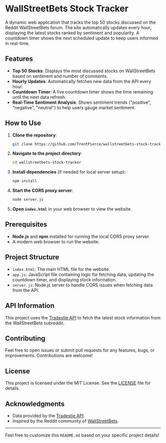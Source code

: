 # WallStreetBets Stock Tracker

A dynamic web application that tracks the top 50 stocks discussed on the Reddit WallStreetBets forum. The site automatically updates every hour, displaying the latest stocks ranked by sentiment and popularity. A countdown timer shows the next scheduled update to keep users informed in real-time.

## Features

- **Top 50 Stocks**: Displays the most discussed stocks on WallStreetBets based on sentiment and number of comments.
- **Hourly Updates**: Automatically fetches new data from the API every hour.
- **Countdown Timer**: A live countdown timer shows the time remaining until the next data refresh.
- **Real-Time Sentiment Analysis**: Shows sentiment trends ("positive", "negative", "neutral") to help users gauge market sentiment.

## How to Use

1. **Clone the repository**:
    ```bash
    git clone https://github.com/TrentPierce/wallstreetbets-stock-tracker.git
    ```

2. **Navigate to the project directory**:
    ```bash
    cd wallstreetbets-stock-tracker
    ```

3. **Install dependencies** (if needed for local server setup):
    ```bash
    npm install
    ```

4. **Start the CORS proxy server**:
    ```bash
    node server.js
    ```

5. **Open `index.html`** in your web browser to view the website.

## Prerequisites

- **Node.js** and **npm** installed for running the local CORS proxy server.
- A modern web browser to run the website.

## Project Structure

- `index.html`: The main HTML file for the website.
- `app.js`: JavaScript file containing logic for fetching data, updating the countdown timer, and displaying stock information.
- `server.js`: Node.js server to handle CORS issues when fetching data from the API.

## API Information

This project uses the [Tradestie API](https://tradestie.com/api/v1/apps/reddit) to fetch the latest stock information from the WallStreetBets subreddit.

## Contributing

Feel free to open issues or submit pull requests for any features, bugs, or improvements. Contributions are welcome!

## License

This project is licensed under the MIT License. See the [LICENSE](LICENSE) file for details.

## Acknowledgments

- Data provided by the [Tradestie API](https://tradestie.com/api/v1/apps/reddit).
- Inspired by the Reddit community of [WallStreetBets](https://www.reddit.com/r/wallstreetbets/).

---

Feel free to customize this `README.md` based on your specific project details!
